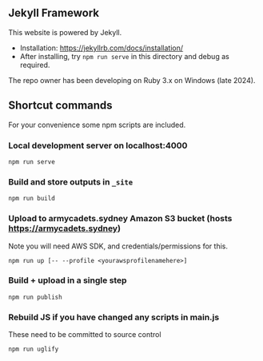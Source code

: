 ## Jekyll Framework 

This website is powered by Jekyll. 

- Installation: https://jekyllrb.com/docs/installation/ 
- After installing, try `npm run serve` in this directory and debug as required. 

The repo owner has been developing on Ruby 3.x on Windows (late 2024).


## Shortcut commands

For your convenience some npm scripts are included. 

### Local development server on localhost:4000 

```npm run serve```

### Build and store outputs in `_site`

```npm run build```

### Upload to armycadets.sydney Amazon S3 bucket (hosts https://armycadets.sydney)
Note you will need AWS SDK, and credentials/permissions for this. 

```npm run up [-- --profile <yourawsprofilenamehere>]```

### Build + upload in a single step

```npm run publish```

### Rebuild JS if you have changed any scripts in main.js
These need to be committed to source control

```npm run uglify```